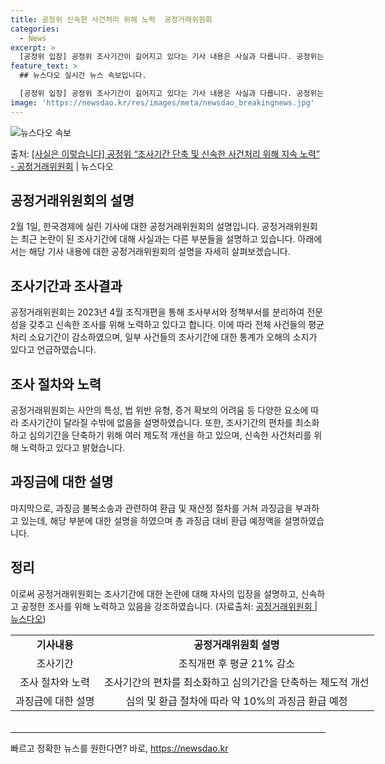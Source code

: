 ```yaml
---
title: 공정위 신속한 사건처리 위해 노력  공정거래위원회
categories:
  - News
excerpt: >
  [공정위 입장] 공정위 조사기간이 길어지고 있다는 기사 내용은 사실과 다릅니다. 공정위는 2023.4월 조직…
feature_text: >
  ## 뉴스다오 실시간 뉴스 속보입니다.

  [공정위 입장] 공정위 조사기간이 길어지고 있다는 기사 내용은 사실과 다릅니다. 공정위는 2023.4월 조직…
image: 'https://newsdao.kr/res/images/meta/newsdao_breakingnews.jpg'
---
```


![뉴스다오 속보](https://newsdao.kr/res/images/meta/newsdao_breakingnews.jpg)

<p>출처: <a href="https://newsdao.kr/3115" rel="dofollow">[사실은 이렇습니다] 공정위 “조사기간 단축 및 신속한 사건처리 위해 지속 노력” - 공정거래위원회</a> | 뉴스다오</p>

<h2 data-ke-size="size26">공정거래위원회의 설명</h2>
<p data-ke-size="size16">2월 1일, 한국경제에 실린 기사에 대한 공정거래위원회의 설명입니다. 공정거래위원회는 최근 논란이 된 조사기간에 대해 사실과는 다른 부분들을 설명하고 있습니다. 아래에서는 해당 기사 내용에 대한 공정거래위원회의 설명을 자세히 살펴보겠습니다.</p>

<h2 data-ke-size="size26">조사기간과 조사결과</h2>
<p data-ke-size="size16">공정거래위원회는 2023년 4월 조직개편을 통해 조사부서와 정책부서를 분리하여 전문성을 갖추고 신속한 조사를 위해 노력하고 있다고 합니다. 이에 따라 전체 사건들의 평균 처리 소요기간이 감소하였으며, 일부 사건들의 조사기간에 대한 통계가 오해의 소지가 있다고 언급하였습니다.</p>

<h2 data-ke-size="size26">조사 절차와 노력</h2>
<p data-ke-size="size16">공정거래위원회는 사안의 특성, 법 위반 유형, 증거 확보의 어려움 등 다양한 요소에 따라 조사기간이 달라질 수밖에 없음을 설명하였습니다. 또한, 조사기간의 편차를 최소화하고 심의기간을 단축하기 위해 여러 제도적 개선을 하고 있으며, 신속한 사건처리를 위해 노력하고 있다고 밝혔습니다.</p>

<h2 data-ke-size="size26">과징금에 대한 설명</h2>
<p data-ke-size="size16">마지막으로, 과징금 불복소송과 관련하여 환급 및 재산정 절차를 거쳐 과징금을 부과하고 있는데, 해당 부분에 대한 설명을 하였으며 총 과징금 대비 환급 예정액을 설명하였습니다.</p>

<h2 data-ke-size="size26">정리</h2>
<p data-ke-size="size16">이로써 공정거래위원회는 조사기간에 대한 논란에 대해 자사의 입장을 설명하고, 신속하고 공정한 조사를 위해 노력하고 있음을 강조하였습니다. (자료출처: <a href="https://newsdao.kr/3115">공정거래위원회 | 뉴스다오</a>)</p>

<table style="width: 726px;height: 140px;">
<tbody>
<tr>
<td style="text-align: center; height: 17px;"><b>기사내용</b></td>
<td style="text-align: center; height: 17px;"><b>공정거래위원회 설명</b></td>
</tr>
<tr>
<td style="text-align: center; height: 17px;">조사기간</td>
<td style="text-align: center; height: 17px;">조직개편 후 평균 21% 감소</td>
</tr>
<tr>
<td style="text-align: center; height: 17px;">조사 절차와 노력</td>
<td style="text-align: center; height: 17px;">조사기간의 편차를 최소화하고 심의기간을 단축하는 제도적 개선</td>
</tr>
<tr>
<td style="text-align: center; height: 17px;">과징금에 대한 설명</td>
<td style="text-align: center; height: 17px;">심의 및 환급 절차에 따라 약 10%의 과징금 환급 예정</td>
</tr>
</tbody>
</table>
<hr> 

빠르고 정확한 뉴스를 원한다면? 바로, <a href="https://newsdao.kr" rel="dofollow">https://newsdao.kr</a>


